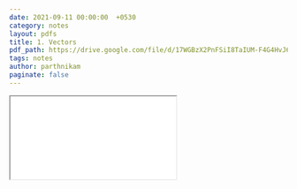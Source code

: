 ```yaml
---
date: 2021-09-11 00:00:00  +0530
category: notes
layout: pdfs
title: 1. Vectors
pdf_path: https://drive.google.com/file/d/17WGBzX2PnFSiI8TaIUM-F4G4HvJ6bCaO/preview?usp=sharing
tags: notes
author: parthnikam
paginate: false
---
```


<iframe class="embed-pdf" src="{{ page.pdf_path }}#toolbar=0" seamless="seamless" scrolling="no" style="overflow:hidden"></iframe>
